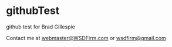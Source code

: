 # githubTest

github test for Brad Gillespie

Contact me at webmaster@WSDFirm.com or wsdfirm@gmail.com
